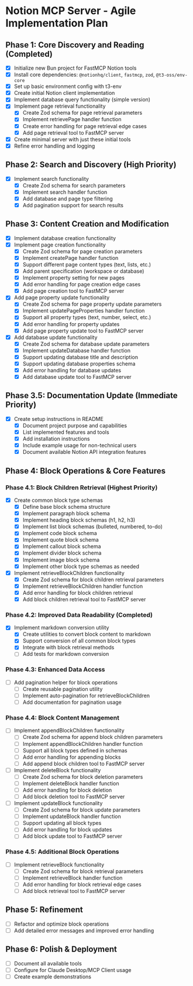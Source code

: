 # Notion MCP Server - Agile Implementation Plan

## Phase 1: Core Discovery and Reading (Completed)
- [x] Initialize new Bun project for FastMCP Notion tools
- [x] Install core dependencies: `@notionhq/client`, `fastmcp`, `zod`, `@t3-oss/env-core`
- [x] Set up basic environment config with t3-env
- [x] Create initial Notion client implementation
- [x] Implement database query functionality (simple version)
- [x] Implement page retrieval functionality
  - [x] Create Zod schema for page retrieval parameters
  - [x] Implement retrievePage handler function
  - [x] Create error handling for page retrieval edge cases
  - [x] Add page retrieval tool to FastMCP server
- [x] Create minimal server with just these initial tools
- [x] Refine error handling and logging

## Phase 2: Search and Discovery (High Priority)
- [x] Implement search functionality
  - [x] Create Zod schema for search parameters
  - [x] Implement search handler function
  - [x] Add database and page type filtering
  - [x] Add pagination support for search results

## Phase 3: Content Creation and Modification
- [x] Implement database creation functionality
- [x] Implement page creation functionality
  - [x] Create Zod schema for page creation parameters
  - [x] Implement createPage handler function
  - [x] Support different page content types (text, lists, etc.)
  - [x] Add parent specification (workspace or database)
  - [x] Implement property setting for new pages
  - [x] Add error handling for page creation edge cases
  - [x] Add page creation tool to FastMCP server
- [x] Add page property update functionality
  - [x] Create Zod schema for page property update parameters
  - [x] Implement updatePageProperties handler function
  - [x] Support all property types (text, number, select, etc.)
  - [x] Add error handling for property updates
  - [x] Add page property update tool to FastMCP server
- [x] Add database update functionality
  - [x] Create Zod schema for database update parameters
  - [x] Implement updateDatabase handler function
  - [x] Support updating database title and description
  - [x] Support updating database properties schema
  - [x] Add error handling for database updates
  - [x] Add database update tool to FastMCP server

## Phase 3.5: Documentation Update (Immediate Priority)
- [x] Create setup instructions in README
  - [x] Document project purpose and capabilities
  - [x] List implemented features and tools
  - [x] Add installation instructions
  - [x] Include example usage for non-technical users
  - [x] Document available Notion API integration features

## Phase 4: Block Operations & Core Features

### Phase 4.1: Block Children Retrieval (Highest Priority)
- [x] Create common block type schemas
  - [x] Define base block schema structure
  - [x] Implement paragraph block schema
  - [x] Implement heading block schemas (h1, h2, h3)
  - [x] Implement list block schemas (bulleted, numbered, to-do)
  - [x] Implement code block schema
  - [x] Implement quote block schema
  - [x] Implement callout block schema
  - [x] Implement divider block schema
  - [x] Implement image block schema
  - [x] Implement other block type schemas as needed
- [x] Implement retrieveBlockChildren functionality
  - [x] Create Zod schema for block children retrieval parameters
  - [x] Implement retrieveBlockChildren handler function
  - [x] Add error handling for block children retrieval
  - [x] Add block children retrieval tool to FastMCP server

### Phase 4.2: Improved Data Readability (Completed)
- [x] Implement markdown conversion utility
  - [x] Create utilities to convert block content to markdown
  - [x] Support conversion of all common block types
  - [x] Integrate with block retrieval methods
  - [ ] Add tests for markdown conversion

### Phase 4.3: Enhanced Data Access
- [ ] Add pagination helper for block operations
  - [ ] Create reusable pagination utility
  - [ ] Implement auto-pagination for retrieveBlockChildren
  - [ ] Add documentation for pagination usage

### Phase 4.4: Block Content Management
- [ ] Implement appendBlockChildren functionality
  - [ ] Create Zod schema for append block children parameters
  - [ ] Implement appendBlockChildren handler function
  - [ ] Support all block types defined in schemas
  - [ ] Add error handling for appending blocks
  - [ ] Add append block children tool to FastMCP server
- [ ] Implement deleteBlock functionality
  - [ ] Create Zod schema for block deletion parameters
  - [ ] Implement deleteBlock handler function
  - [ ] Add error handling for block deletion
  - [ ] Add block deletion tool to FastMCP server
- [ ] Implement updateBlock functionality
  - [ ] Create Zod schema for block update parameters
  - [ ] Implement updateBlock handler function
  - [ ] Support updating all block types
  - [ ] Add error handling for block updates
  - [ ] Add block update tool to FastMCP server

### Phase 4.5: Additional Block Operations
- [ ] Implement retrieveBlock functionality
  - [ ] Create Zod schema for block retrieval parameters
  - [ ] Implement retrieveBlock handler function
  - [ ] Add error handling for block retrieval edge cases
  - [ ] Add block retrieval tool to FastMCP server

## Phase 5: Refinement
- [ ] Refactor and optimize block operations
- [ ] Add detailed error messages and improved error handling

## Phase 6: Polish & Deployment
- [ ] Document all available tools
- [ ] Configure for Claude Desktop/MCP Client usage
- [ ] Create example demonstrations
